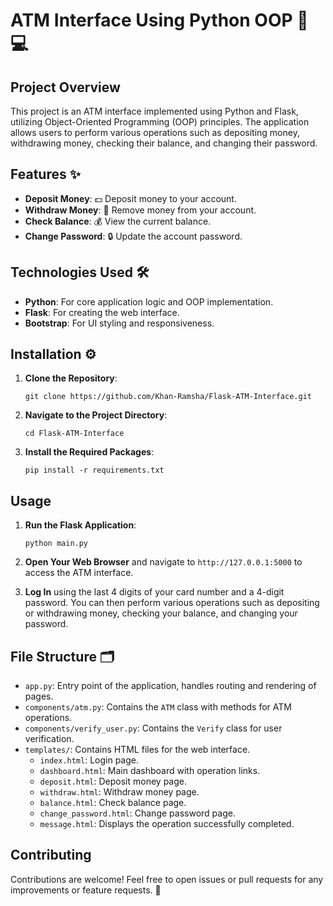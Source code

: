 # ATM Interface Using Python OOP  🏧💻

## Project Overview

This project is an ATM interface implemented using Python and Flask, utilizing Object-Oriented Programming (OOP) principles. The application allows users to perform various operations such as depositing money, withdrawing money, checking their balance, and changing their password.

## Features ✨

- **Deposit Money**:  💵 Deposit money to your account.
- **Withdraw Money**: 💸 Remove money from your account.
- **Check Balance**: 💰 View the current balance.
- **Change Password**:  🔒 Update the account password.

## Technologies Used 🛠️

- **Python**: For core application logic and OOP implementation.
- **Flask**: For creating the web interface.
- **Bootstrap**: For UI styling and responsiveness.

## Installation ⚙️

1. **Clone the Repository**:
    ```
    git clone https://github.com/Khan-Ramsha/Flask-ATM-Interface.git

    ```

2. **Navigate to the Project Directory**:
    ```
    cd Flask-ATM-Interface
    ```


3. **Install the Required Packages**:
    ```
    pip install -r requirements.txt
    ```

## Usage

1. **Run the Flask Application**:
    ```
    python main.py
    ```

2. **Open Your Web Browser** and navigate to `http://127.0.0.1:5000` to access the ATM interface.

3. **Log In** using the last 4 digits of your card number and a 4-digit password. You can then perform various operations such as depositing or withdrawing money, checking your balance, and changing your password.

## File Structure 🗂️

- `app.py`: Entry point of the application, handles routing and rendering of pages.
- `components/atm.py`: Contains the `ATM` class with methods for ATM operations.
- `components/verify_user.py`: Contains the `Verify` class for user verification.
- `templates/`: Contains HTML files for the web interface.
  - `index.html`: Login page.
  - `dashboard.html`: Main dashboard with operation links.
  - `deposit.html`: Deposit money page.
  - `withdraw.html`: Withdraw money page.
  - `balance.html`: Check balance page.
  - `change_password.html`: Change password page.
  - `message.html`: Displays the operation successfully completed.

## Contributing

Contributions are welcome! Feel free to open issues or pull requests for any improvements or feature requests. 🙌

